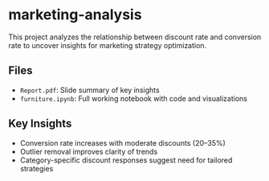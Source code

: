 # marketing-analysis

This project analyzes the relationship between discount rate and conversion rate to uncover insights for marketing strategy optimization.

## Files
- `Report.pdf`: Slide summary of key insights
- `furniture.ipynb`: Full working notebook with code and visualizations

## Key Insights
- Conversion rate increases with moderate discounts (20–35%)
- Outlier removal improves clarity of trends
- Category-specific discount responses suggest need for tailored strategies


